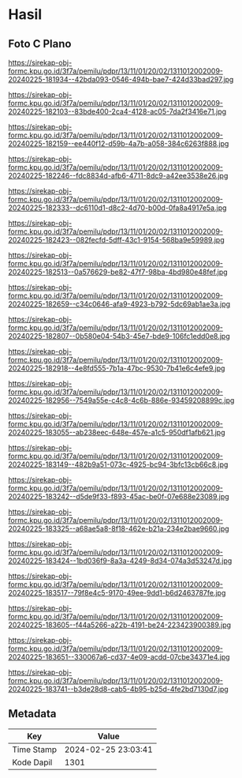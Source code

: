 # Hasil

## Foto C Plano

https://sirekap-obj-formc.kpu.go.id/3f7a/pemilu/pdpr/13/11/01/20/02/1311012002009-20240225-181934--42bda093-0546-494b-bae7-424d33bad297.jpg

https://sirekap-obj-formc.kpu.go.id/3f7a/pemilu/pdpr/13/11/01/20/02/1311012002009-20240225-182103--83bde400-2ca4-4128-ac05-7da2f3416e71.jpg

https://sirekap-obj-formc.kpu.go.id/3f7a/pemilu/pdpr/13/11/01/20/02/1311012002009-20240225-182159--ee440f12-d59b-4a7b-a058-384c6263f888.jpg

https://sirekap-obj-formc.kpu.go.id/3f7a/pemilu/pdpr/13/11/01/20/02/1311012002009-20240225-182246--fdc8834d-afb6-4711-8dc9-a42ee3538e26.jpg

https://sirekap-obj-formc.kpu.go.id/3f7a/pemilu/pdpr/13/11/01/20/02/1311012002009-20240225-182333--dc6110d1-d8c2-4d70-b00d-0fa8a4917e5a.jpg

https://sirekap-obj-formc.kpu.go.id/3f7a/pemilu/pdpr/13/11/01/20/02/1311012002009-20240225-182423--082fecfd-5dff-43c1-9154-568ba9e59989.jpg

https://sirekap-obj-formc.kpu.go.id/3f7a/pemilu/pdpr/13/11/01/20/02/1311012002009-20240225-182513--0a576629-be82-47f7-98ba-4bd980e48fef.jpg

https://sirekap-obj-formc.kpu.go.id/3f7a/pemilu/pdpr/13/11/01/20/02/1311012002009-20240225-182659--c34c0646-afa9-4923-b792-5dc69ab1ae3a.jpg

https://sirekap-obj-formc.kpu.go.id/3f7a/pemilu/pdpr/13/11/01/20/02/1311012002009-20240225-182807--0b580e04-54b3-45e7-bde9-106fc1edd0e8.jpg

https://sirekap-obj-formc.kpu.go.id/3f7a/pemilu/pdpr/13/11/01/20/02/1311012002009-20240225-182918--4e8fd555-7b1a-47bc-9530-7b41e6c4efe9.jpg

https://sirekap-obj-formc.kpu.go.id/3f7a/pemilu/pdpr/13/11/01/20/02/1311012002009-20240225-182956--7549a55e-c4c8-4c6b-886e-93459208899c.jpg

https://sirekap-obj-formc.kpu.go.id/3f7a/pemilu/pdpr/13/11/01/20/02/1311012002009-20240225-183055--ab238eec-648e-457e-a1c5-950df1afb621.jpg

https://sirekap-obj-formc.kpu.go.id/3f7a/pemilu/pdpr/13/11/01/20/02/1311012002009-20240225-183149--482b9a51-073c-4925-bc94-3bfc13cb66c8.jpg

https://sirekap-obj-formc.kpu.go.id/3f7a/pemilu/pdpr/13/11/01/20/02/1311012002009-20240225-183242--d5de9f33-f893-45ac-be0f-07e688e23089.jpg

https://sirekap-obj-formc.kpu.go.id/3f7a/pemilu/pdpr/13/11/01/20/02/1311012002009-20240225-183325--a68ae5a8-8f18-462e-b21a-234e2bae9660.jpg

https://sirekap-obj-formc.kpu.go.id/3f7a/pemilu/pdpr/13/11/01/20/02/1311012002009-20240225-183424--1bd036f9-8a3a-4249-8d34-074a3d53247d.jpg

https://sirekap-obj-formc.kpu.go.id/3f7a/pemilu/pdpr/13/11/01/20/02/1311012002009-20240225-183517--79f8e4c5-9170-49ee-9dd1-b6d2463787fe.jpg

https://sirekap-obj-formc.kpu.go.id/3f7a/pemilu/pdpr/13/11/01/20/02/1311012002009-20240225-183605--f44a5266-a22b-4191-be24-223423900389.jpg

https://sirekap-obj-formc.kpu.go.id/3f7a/pemilu/pdpr/13/11/01/20/02/1311012002009-20240225-183651--330067a6-cd37-4e09-acdd-07cbe34371e4.jpg

https://sirekap-obj-formc.kpu.go.id/3f7a/pemilu/pdpr/13/11/01/20/02/1311012002009-20240225-183741--b3de28d8-cab5-4b95-b25d-4fe2bd7130d7.jpg


## Metadata

| Key        | Value               |
| ---------- | ------------------- |
| Time Stamp | 2024-02-25 23:03:41 |
| Kode Dapil | 1301                |



